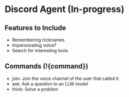 # Discord Agent (In-progress)


## Features to Include
- Remembering nicknames
- Impersonating voice?
- Search for interesting tools



## Commands (!{command})
- join: Join the voice channel of the user that called it
- ask: Ask a question to an LLM model
- think: Solve a problem
